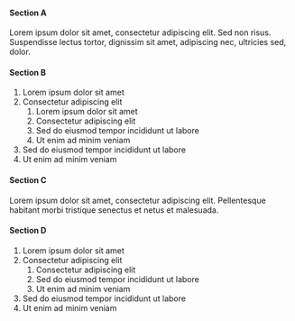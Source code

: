 #### Section A
Lorem ipsum dolor sit amet, consectetur adipiscing elit. Sed non risus. Suspendisse lectus tortor, dignissim sit amet, adipiscing nec, ultricies sed, dolor.

#### Section B
1. Lorem ipsum dolor sit amet  
2. Consectetur adipiscing elit 
      1. Lorem ipsum dolor sit amet  
      2. Consectetur adipiscing elit
      3. Sed do eiusmod tempor incididunt ut labore  
      4. Ut enim ad minim veniam 
3. Sed do eiusmod tempor incididunt ut labore  
4. Ut enim ad minim veniam  

#### Section C
Lorem ipsum dolor sit amet, consectetur adipiscing elit. Pellentesque habitant morbi tristique senectus et netus et malesuada.

#### Section D
1. Lorem ipsum dolor sit amet  
2. Consectetur adipiscing elit  
      1. Consectetur adipiscing elit
      2. Sed do eiusmod tempor incididunt ut labore  
      3. Ut enim ad minim veniam 
3. Sed do eiusmod tempor incididunt ut labore  
4. Ut enim ad minim veniam  